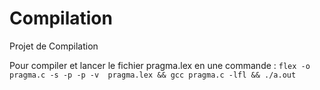 # Compilation
Projet de Compilation

Pour compiler et lancer le fichier pragma.lex en une commande :
`flex -o pragma.c -s -p -p -v  pragma.lex && gcc pragma.c -lfl && ./a.out`